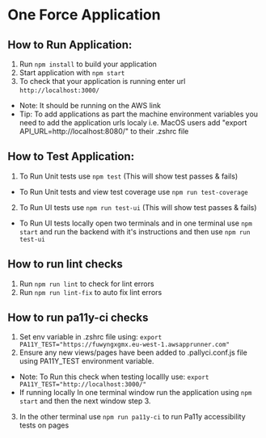 # One Force Application

## How to Run Application:

1. Run `npm install` to build your application
2. Start application with `npm start`
3. To check that your application is running enter url `http://localhost:3000/`

-   Note: It should be running on the AWS link
-   Tip: To add applications as part the machine environment variables you need to add the application urls localy i.e. MacOS users add "export API_URL=http://localhost:8080/" to their .zshrc file

## How to Test Application:

1. To Run Unit tests use `npm test` (This will show test passes & fails)

-   To Run Unit tests and view test coverage use `npm run test-coverage`

2. To Run UI tests use `npm run test-ui` (This will show test passes & fails)

-   To Run UI tests locally open two terminals and in one terminal use `npm start` and run the backend with it's instructions and then use `npm run test-ui`

## How to run lint checks

1. Run `npm run lint` to check for lint errors
2. Run `npm run lint-fix` to auto fix lint errors

## How to run pa11y-ci checks

1. Set env variable in .zshrc file using: `export PA11Y_TEST="https://fuwyngxgmx.eu-west-1.awsapprunner.com"`
2. Ensure any new views/pages have been added to .pallyci.conf.js file using PA11Y_TEST environment variable.

-   Note: To Run this check when testing locallly use: `export PA11Y_TEST="http://localhost:3000/"`
-   If running locally In one terminal window run the application using `npm start` and then the next window step 3.

3. In the other terminal use `npm run pa11y-ci` to run Pa11y accessibility tests on pages
